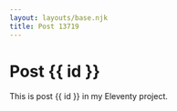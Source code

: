 ```yaml
---
layout: layouts/base.njk
title: Post 13719
---
```


# Post {{ id }}

This is post {{ id }} in my Eleventy project.
